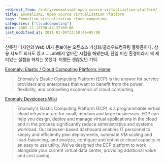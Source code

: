 ```yaml
---
redirect_from: /entry/enomalism2-open-source-virtualization-platform/
title: Enomalism2, Open Source Virtualization Platform
tags: Enomalism virtualization cloud-computing
categories: ["cloudcomputing"]
date: 2009-11-13T08:42:37+09:00
last_modified_at: 2011-03-04T13:50:46+09:00
---
```

산뜻한 디자인의 Web UI가 돋보이는 오픈소스 가상화/클라우드컴퓨팅
플렛폼이다. 상용 서포트 회사도 있고... Lab에서 얼마간 시험을 해봤는데,
단일 머신 환경이라서 썩 재미있는 실험을 하지는 못했다.
어쨌든 괜찮았던 기억.

[Enomaly: Elastic / Cloud Computing Platform: Home](http://www.enomaly.com/)  

> Enomaly's Elastic Computing Platform (ECP) is the answer for service providers and enterprises that want to benefit from the power, flexibility, and compelling economics of cloud computing.

[Enomaly Developers Wiki](http://src.enomaly.com/)

> Enomaly's Elastic Computing Platform (ECP) is a programmable virtual cloud infrastructure for small, medium and large businesses. ECP can help you design, deploy and manage virtual applications in the cloud and in the process significantly reduce administrative and systems workload. Our browser-based dashboard enables IT personnel to simply and efficiently plan deployments, automate VM scaling and load-balancing, and analyze, configure and optimize cloud capacity in an easy to use utility. We've designed the ECP platform to work alongside your current virtual data center, providing additional value and cost saving.

